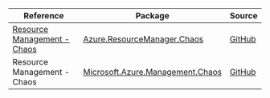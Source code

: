 | Reference | Package | Source |
|---|---|---|
|[Resource Management - Chaos](resourcemanager.chaos-readme.md)|[Azure.ResourceManager.Chaos](https://www.nuget.org/packages/Azure.ResourceManager.Chaos)|[GitHub](https://github.com/Azure/azure-sdk-for-net/blob/main/sdk/chaos/Azure.ResourceManager.Chaos)|
|Resource Management - Chaos|[Microsoft.Azure.Management.Chaos](https://www.nuget.org/packages/Microsoft.Azure.Management.Chaos)|[GitHub](https://github.com/Azure/azure-sdk-for-net/blob/main/)|
